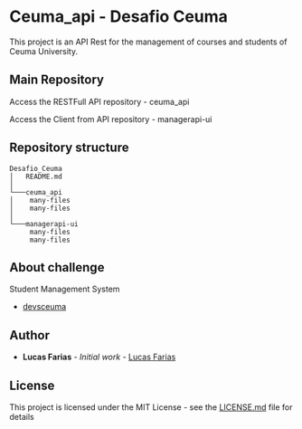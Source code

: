 # Ceuma_api - Desafio Ceuma

This project is an API Rest for the management of courses and students of Ceuma University.

## Main Repository

Access the RESTFull API repository - ceuma_api

Access the Client from API repository - managerapi-ui

## Repository structure

```
Desafio_Ceuma
│   README.md
│
└───ceuma_api
│    many-files
│    many-files
│  
└───managerapi-ui
     many-files
     many-files
```

## About challenge

Student Management System

* [devsceuma](https://github.com/devsceuma/desafio)

## Author

* **Lucas Farias** - *Initial work* - [Lucas Farias](https://github.com/luucasfarias)

## License

This project is licensed under the MIT License - see the [LICENSE.md](LICENSE.md) file for details